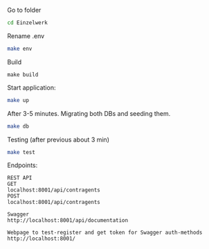 
Go to folder
```bash
cd Einzelwerk
```
Rename .env  
```bash
make env
``` 

Build 
```bladehtml
make build
```

Start application:
```bash
make up
```


After 3-5 minutes. Migrating both DBs and seeding them.
```bash
make db
```

Testing (after previous about 3 min)
```bash
make test
```

Endpoints:
```bladehtml
REST API
GET
localhost:8001/api/contragents
POST
localhost:8001/api/contragents

Swagger
http://localhost:8001/api/documentation

Webpage to test-register and get token for Swagger auth-methods
http://localhost:8001/
```


